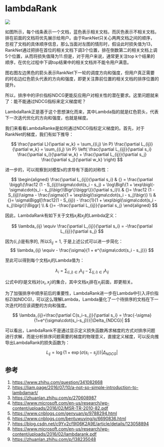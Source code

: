 # lambdaRank


![](../lambdaRank/1.png)


如图所示，每个线条表示一个文档，蓝色表示相关文档，而灰色表示不相关文档，排在前面的文档将优先展示给用户。由于RankNet只关心两两文档之间的顺序，忽视了文档的具体顺序信息，那么当面对左图的情形时，假设此时损失值为13，RankNet通过把排在首位的相关文档下调3个位置，排在倒数第二的相关文档上调5个位置，从而将损失值降为11.但是，对于用户来说，通常更关注top k个结果的顺序，在优化过程中下调top结果中的相关文档并不能令用户满意。

图右图左边黑色的箭头表示RankNet下一轮的调度方向和强度，但用户真正需要的时右边红色箭头代表的方向和强度，即更关注靠前位置的相关文档的排序位置的提升。

所以，排序中的评价指标NDCG更能反应用户对相关性的潜在要求。这里问题就来了：能不能通过NDCG指标来定义梯度呢？

LambdaRank正是基于这个思想演化而来，其中Lambda指的就是红色箭头，代表下一次迭代优化的方向和强度，也就是梯度。


我们来看看LambdaRanke是如何通过NDCG指标定义梯度的。首先，对于RankNet的梯度，我们有如下推导：

$$ 
\frac{\partial L}{\partial w_k} = \sum_{(i,j) \in P} \frac{\partial L_{ij}}{\partial w_k} = \sum_{(i,j) \in P} \left( \frac{\partial L_{ij}}{\partial s_i} \frac{\partial s_i}{\partial w_k} + \frac{\partial L_{ij}}{\partial s_j} \frac{\partial s_j}{\partial w_k} \right)
$$


进一步的，可以观察到对模型s的求导有下面的对称性：

$$
\begin{aligned}
        \frac{\partial L_{ij}}{\partial s_i} & {} = \frac{\partial \biggl\{\frac12 (1 - S_{ij})\sigma\cdot(s_i - s_j) + \log\Bigl\{1 + \exp\bigl(-\sigma\cdot(s_i - s_j)\bigr)\Bigr\}\biggr\}}{\partial s_i}\\
         & {}= \frac12 (1 - S_{ij})\sigma - \frac{\sigma}{1 + \exp\bigl(\sigma\cdot(s_i - s_j)\bigr)} \\
         & {}= \sigma\Biggl[\frac12(1 - S_{ij}) - \frac{1}{1 + \exp\bigl(\sigma\cdot(s_i - s_j)\bigr)}\Biggr] \\
         & {}= -\frac{\partial L_{ij}}{\partial s_j}
\end{aligned}
$$



因此，LambdaRank有如下关于文档$x_i$和$x_j$的Lambda定义：

$$
\lambda_{ij} \equiv \frac{\partial L_{ij}}{\partial s_i} = -\frac{\partial L_{ij}}{\partial s_j}
$$

因为$(i,j)$是有序的, 所以$S_{ij}=1$, 于是上述公式可以进一步简化：
$$
\lambda_{ij} \equiv - \frac{\sigma}{1 + e^{\sigma\cdot(s_i - s_j)}}
$$



至此可以得到每个文档$x_i$的Lambda值为：

$$
\lambda_i = \sum_{(i,j) \in I} \lambda_{ij} - \sum_{(j,i) \in I} \lambda_{ij}
$$

公式中的I是文档对$(x_i,x_j)$的集合，其中文档$x_i$排在$x_j$前面，即更相关。


为了加强排序中顺序前后的重要性，LambdaRank进一步在Lambda中引入评价指标Z(如NDCG)，可以这么理解Lambda，Lambda量化了一个待排序的文档在下一次迭代时应该调整的方向和强度。


$$
\lambda_{ij}=\frac{\partial C(s_i-s_j)}{\partial s_i} = \frac{-\sigma}{1+e^{\sigma\cdot(s_i-s_j)}}|\Delta_{NDCG}|
$$


可以看出，LambdaRank不是通过显示定义损失函数再求梯度的方式对排序问题进行求解，而是分析排序问题需要的梯度的物理意义，直接定义梯度，可以反向推导出LambdaRank的损失函数为：


$$
L_{ij} = \log \{1 + \exp(\sigma(s_i - s_j))\}|\Delta_{NDCG}|
$$





## 参考
1. https://www.zhihu.com/question/341082668
1. https://liam.page/2016/07/10/a-not-so-simple-introduction-to-lambdamart/
2. https://zhuanlan.zhihu.com/p/270608987
3. https://www.microsoft.com/en-us/research/wp-content/uploads/2016/02/MSR-TR-2010-82.pdf
4. https://www.cnblogs.com/genyuan/p/9788294.html
5. https://www.cnblogs.com/bentuwuying/p/6690836.html
6. https://blog.csdn.net/c9Yv2cf9I06K2A9E/article/details/123058894
7. https://www.microsoft.com/en-us/research/wp-content/uploads/2016/02/lambdarank.pdf
8. https://zhuanlan.zhihu.com/p/138235048
